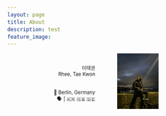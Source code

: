 ```yaml
---
layout: page
title: About
description: test
feature_image: 
---
```

<div style="max-width:100%; position:relative;">
<div align="center" style="display: inline-block; width:40%; height:auto;">
<p align="right" style="font-size:80%;">
<br>이태권<br>
Rhee, Tae Kwon<br><br><br>
📍 Berlin, Germany
<br>🗣️ | 🇰🇷   🇬🇧   🇩🇪
</p>
</div>
<img align="left" src="images/pic1.JPG" style="position:absolute; max-width:40%; max-height:100%" hspace="10%" vspace="0%">
</div>
<br>

<!-- ## Kopfkino 에 대하여
Kopfkino는 제가 좋아하는 단어입니다. 독일어로 직역하면 '머릿속 영화관'을 의미합니다. 영화를 볼때 다양한 씬들이 나타는 것 처럼 말입니다. 현실에 있지만 다양한 망상, 색깔있는 이야기를 얕고도 깊게 나누고자 합니다. -->
